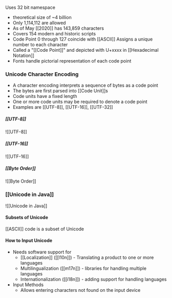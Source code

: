 Uses 32 bit namespace
- theoretical size of ~4 billion
- Only 1,114,112 are allowed
- As of May [[2020]] has 143,859 characters
- Covers 154 modern and historic scripts
- Code Point 0 through 127 coincide with [[ASCII]]
Assigns a unique number to each character
- Called a "[[Code Point]]" and depicted with U+xxxx in [[Hexadecimal Notation]]
- Fonts handle pictorial representation of each code point
### Unicode Character Encoding
- A character encoding interprets a sequence of bytes as a code point
- The bytes are first parsed into [[Code Unit]]s
- Code units have a fixed length
- One or more code units may be required to denote a code point
- Examples are [[UTF-8]], [[UTF-16]], [[UTF-32]]
##### [[UTF-8]]
![[UTF-8]]
##### [[UTF-16]]
![[UTF-16]]
##### [[Byte Order]]
![[Byte Order]]
### [[Unicode in Java]]
![[Unicode in Java]]
#### Subsets of Unicode
[[ASCII]] code is a subset of Unicode

#### How to Input Unicode
- Needs software support for
	- [[Localization]] ([[l10n]]) - Translating a product to one or more languages
	- Multilingualization ([[m17n]]) - libraries for handling multiple languages
	- Internationalization ([[i18n]]) - adding support for handling languages
- Input Methods
	- Allows entering characters not found on the input device 